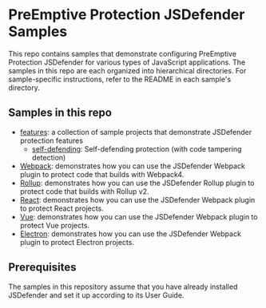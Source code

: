 # PreEmptive Protection JSDefender Samples

This repo contains samples that demonstrate configuring PreEmptive Protection JSDefender for various types of JavaScript applications. The samples in this repo are each organized into hierarchical directories. For sample-specific instructions, refer to the README in each sample's directory.

## Samples in this repo

- [features](features): a collection of sample projects that demonstrate JSDefender protection features
    - [self-defending](features/self-defending): Self-defending protection (with code tampering detection)
- [Webpack](Webpack): demonstrates how you can use the JSDefender Webpack plugin to protect code that builds with Webpack4.
- [Rollup](Rollup): demonstrates how you can use the JSDefender Rollup plugin to protect code that builds with Rollup v2.
- [React](React): demonstrates how you can use the JSDefender Webpack plugin to protect React projects.
- [Vue](Vue): demonstrates how you can use the JSDefender Webpack plugin to protect Vue projects.
- [Electron](Electron): demonstrates how you can use the JSDefender Webpack plugin to protect Electron projects.

## Prerequisites

The samples in this repository assume that you have already installed JSDefender and set it up according to its User Guide.
